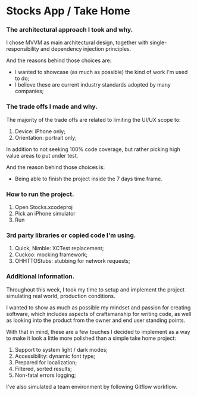 # Stocks App / Take Home

### The architectural approach I took and why.
I chose MVVM as main architectural design, together with single-responsibility and dependency injection principles.

And the reasons behind those choices are:

- I wanted to showcase (as much as possible) the kind of work I'm used to do;
- I believe these are current industry standards adopted by many companies;

### The trade offs I made and why.
The majority of the trade offs are related to limiting the UI/UX scope to:

1. Device: iPhone only;
2. Orientation: portrait only;

In addition to not seeking 100% code coverage, but rather picking high value areas to put under test.

And the reason behind those choices is:

- Being able to finish the project inside the 7 days time frame.

### How to run the project.
1. Open Stocks.xcodeproj
2. Pick an iPhone simulator
3. Run

### 3rd party libraries or copied code I'm using.
1. Quick, Nimble: XCTest replacement;
2. Cuckoo: mocking framework;
3. OHHTTOStubs: stubbing for network requests;

### Additional information.
Throughout this week, I took my time to setup and implement the project simulating real world, production conditions. 

I wanted to show as much as possible my mindset and passion for creating software, which includes aspects of craftsmanship for writing code, as well as looking into the product from the owner and end user standing points.

With that in mind, these are a few touches I decided to implement as a way to make it look a little more polished than a simple take home project:

1. Support to system light / dark modes;
2. Accessibility: dynamic font type;
3. Prepared for localization;
4. Filtered, sorted results;
5. Non-fatal errors logging;

I've also simulated a team environment by following Gitflow workflow.
